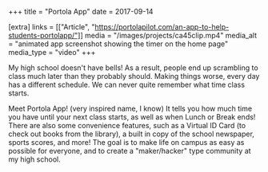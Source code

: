 +++
title = "Portola App"
date = 2017-09-14

[extra]
links = [["Article", "https://portolapilot.com/an-app-to-help-students-portolapp/"]]
media = "/images/projects/ca45clip.mp4"
media_alt = "animated app screenshot showing the timer on the home page"
media_type = "video"
+++

<!-- <video preload="auto" autoplay muted="muted" loop="loop" webkit-playsinline="" style="width:100%">
    <source src="/images/projects/ca45clip.mp4" type="video/mp4">
    Your browser does not support this video.
</video> -->

My high school doesn't have bells! As a result, people end up scrambling to class much later than they probably should. Making things worse, every day has a different schedule. We can never quite remember what time class starts.

Meet Portola App! (very inspired name, I know) It tells you how much time you have until your next class starts, as well as when Lunch or Break ends! There are also some convenience features, such as a Virtual ID Card (to check out books from the library), a built in copy of the school newspaper, sports scores, and more! The goal is to make life on campus as easy as possible for everyone, and to create a "maker/hacker" type community at my high school.
